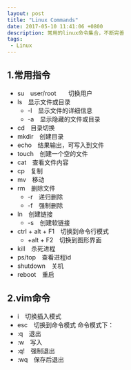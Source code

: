 ```yaml
---
layout: post
title: "Linux Commands"
date: 2017-05-10 11:41:06 +0800
description: 常用的linux命令集合，不断完善
tags: 
 - Linux
---
```

## 1.常用指令
- su　user/root　　切换用户 
- ls　显示文件或目录
   - -l　显示文件的详细信息
   - -a　显示隐藏的文件或目录
- cd　目录切换
- mkdir　创建目录
- echo　结果输出，可写入到文件
- touch　创建一个空的文件
- cat　查看文件内容
- cp　复制
- mv　移动
- rm　删除文件
  - -r　递归删除
  - -f　强制删除
- ln　创建链接
   - -s　创建软链接
- ctrl + alt + F1　切换到命令行模式
    - +alt + F2　切换到图形界面
- kill　杀死进程
- ps/top　查看进程id
- shutdown　关机
- reboot　重启

## 2.vim命令
- i　切换插入模式
- esc　切换到命令模式
命令模式下：
- :q　退出
- :w　写入
- :q!　强制退出
- :wq　保存后退出 